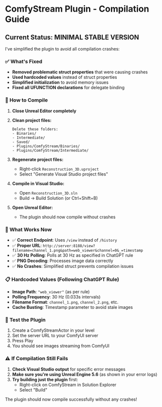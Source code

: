 # ComfyStream Plugin - Compilation Guide

## Current Status: MINIMAL STABLE VERSION

I've simplified the plugin to avoid all compilation crashes:

### ✅ **What's Fixed**
- **Removed problematic struct properties** that were causing crashes
- **Used hardcoded values** instead of struct properties
- **Simplified initialization** to avoid memory issues
- **Fixed all UFUNCTION declarations** for delegate binding

### 🔧 **How to Compile**

1. **Close Unreal Editor completely**

2. **Clean project files:**
   ```
   Delete these folders:
   - Binaries/
   - Intermediate/
   - Saved/
   - Plugins/ComfyStream/Binaries/
   - Plugins/ComfyStream/Intermediate/
   ```

3. **Regenerate project files:**
   - Right-click `Reconstruction_3D.uproject`
   - Select "Generate Visual Studio project files"

4. **Compile in Visual Studio:**
   - Open `Reconstruction_3D.sln`
   - Build → Build Solution (or Ctrl+Shift+B)

5. **Open Unreal Editor:**
   - The plugin should now compile without crashes

### 🎯 **What Works Now**

- ✅ **Correct Endpoint**: Uses `/view` instead of `/history`
- ✅ **Proper URL**: `http://server:8188/view?filename=channel_1.png&path=web_viewer&channel=0&_=timestamp`
- ✅ **30 Hz Polling**: Polls at 30 Hz as specified in ChatGPT rule
- ✅ **PNG Decoding**: Processes image data correctly
- ✅ **No Crashes**: Simplified struct prevents compilation issues

### 📋 **Hardcoded Values (Following ChatGPT Rule)**

- **Image Path**: `"web_viewer"` (as per rule)
- **Polling Frequency**: 30 Hz (0.033s intervals)
- **Filename Format**: `channel_1.png`, `channel_2.png`, etc.
- **Cache Busting**: Timestamp parameter to avoid stale images

### 🚀 **Test the Plugin**

1. Create a ComfyStreamActor in your level
2. Set the server URL to your ComfyUI server
3. Press Play
4. You should see images streaming from ComfyUI

### ⚠️ **If Compilation Still Fails**

1. **Check Visual Studio output** for specific error messages
2. **Make sure you're using Unreal Engine 5.6** (as shown in your error logs)
3. **Try building just the plugin** first:
   - Right-click on ComfyStream in Solution Explorer
   - Select "Build"

The plugin should now compile successfully without any crashes!
